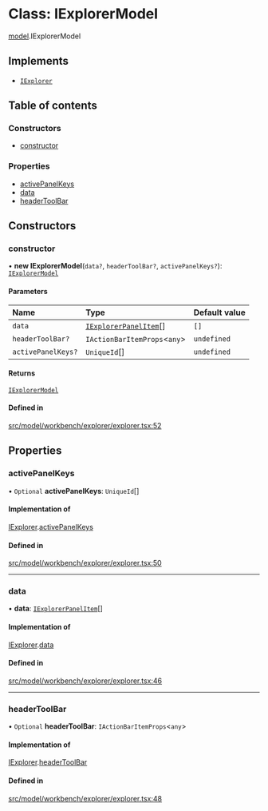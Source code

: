 # Class: IExplorerModel

[model](../modules/model.md).IExplorerModel

## Implements

- [`IExplorer`](../interfaces/model.IExplorer.md)

## Table of contents

### Constructors

- [constructor](model.IExplorerModel.md#constructor)

### Properties

- [activePanelKeys](model.IExplorerModel.md#activepanelkeys)
- [data](model.IExplorerModel.md#data)
- [headerToolBar](model.IExplorerModel.md#headertoolbar)

## Constructors

### constructor

• **new IExplorerModel**(`data?`, `headerToolBar?`, `activePanelKeys?`): [`IExplorerModel`](model.IExplorerModel.md)

#### Parameters

| Name | Type | Default value |
| :------ | :------ | :------ |
| `data` | [`IExplorerPanelItem`](../interfaces/model.IExplorerPanelItem.md)[] | `[]` |
| `headerToolBar?` | `IActionBarItemProps`\<`any`\> | `undefined` |
| `activePanelKeys?` | `UniqueId`[] | `undefined` |

#### Returns

[`IExplorerModel`](model.IExplorerModel.md)

#### Defined in

[src/model/workbench/explorer/explorer.tsx:52](https://github.com/mtsdnz/allai-core/blob/5932278/src/model/workbench/explorer/explorer.tsx#L52)

## Properties

### activePanelKeys

• `Optional` **activePanelKeys**: `UniqueId`[]

#### Implementation of

[IExplorer](../interfaces/model.IExplorer.md).[activePanelKeys](../interfaces/model.IExplorer.md#activepanelkeys)

#### Defined in

[src/model/workbench/explorer/explorer.tsx:50](https://github.com/mtsdnz/allai-core/blob/5932278/src/model/workbench/explorer/explorer.tsx#L50)

___

### data

• **data**: [`IExplorerPanelItem`](../interfaces/model.IExplorerPanelItem.md)[]

#### Implementation of

[IExplorer](../interfaces/model.IExplorer.md).[data](../interfaces/model.IExplorer.md#data)

#### Defined in

[src/model/workbench/explorer/explorer.tsx:46](https://github.com/mtsdnz/allai-core/blob/5932278/src/model/workbench/explorer/explorer.tsx#L46)

___

### headerToolBar

• `Optional` **headerToolBar**: `IActionBarItemProps`\<`any`\>

#### Implementation of

[IExplorer](../interfaces/model.IExplorer.md).[headerToolBar](../interfaces/model.IExplorer.md#headertoolbar)

#### Defined in

[src/model/workbench/explorer/explorer.tsx:48](https://github.com/mtsdnz/allai-core/blob/5932278/src/model/workbench/explorer/explorer.tsx#L48)
